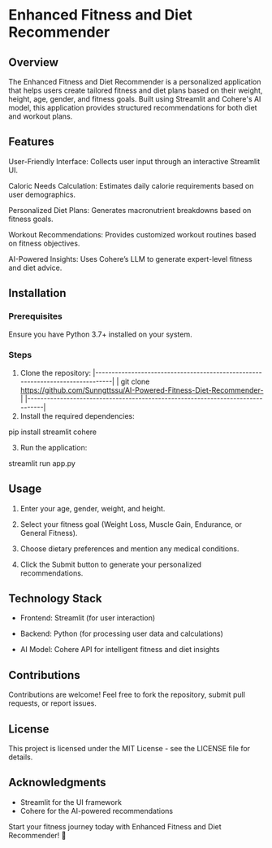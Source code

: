 # Enhanced Fitness and Diet Recommender

## Overview

The Enhanced Fitness and Diet Recommender is a personalized application that helps users create tailored fitness and diet plans based on their weight, height, age, gender, and fitness goals. Built using Streamlit and Cohere's AI model, this application provides structured recommendations for both diet and workout plans.

## Features

User-Friendly Interface: Collects user input through an interactive Streamlit UI.

Caloric Needs Calculation: Estimates daily calorie requirements based on user demographics.

Personalized Diet Plans: Generates macronutrient breakdowns based on fitness goals.

Workout Recommendations: Provides customized workout routines based on fitness objectives.

AI-Powered Insights: Uses Cohere’s LLM to generate expert-level fitness and diet advice.

## Installation

### Prerequisites

Ensure you have Python 3.7+ installed on your system.

### Steps

1. Clone the repository:
|-------------------------------------------------------------------------------|
| git clone https://github.com/Sunngttssu/AI-Powered-Fitness-Diet-Recommender-  |
|-------------------------------------------------------------------------------|
2. Install the required dependencies:

pip install streamlit cohere

3. Run the application:

streamlit run app.py

## Usage

1. Enter your age, gender, weight, and height.

2. Select your fitness goal (Weight Loss, Muscle Gain, Endurance, or General Fitness).

3. Choose dietary preferences and mention any medical conditions.

4. Click the Submit button to generate your personalized recommendations.

## Technology Stack

* Frontend: Streamlit (for user interaction)

* Backend: Python (for processing user data and calculations)

* AI Model: Cohere API for intelligent fitness and diet insights

## Contributions

Contributions are welcome! Feel free to fork the repository, submit pull requests, or report issues.

## License

This project is licensed under the MIT License - see the LICENSE file for details.

## Acknowledgments

* Streamlit for the UI framework
* Cohere for the AI-powered recommendations


Start your fitness journey today with Enhanced Fitness and Diet Recommender! 🚀
